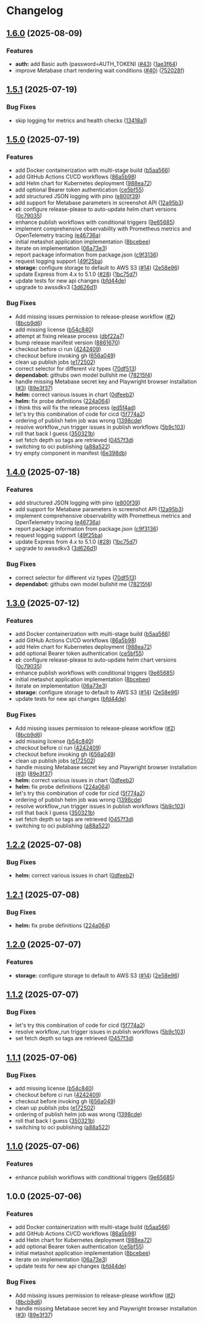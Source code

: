 # Changelog

## [1.6.0](https://github.com/farmdawgnation/metashot/compare/v1.5.1...v1.6.0) (2025-08-09)


### Features

* **auth:** add Basic auth (password=AUTH_TOKEN) ([#43](https://github.com/farmdawgnation/metashot/issues/43)) ([1ae3f64](https://github.com/farmdawgnation/metashot/commit/1ae3f64185e8c2a352776280b10bda98edabdf5f))
* improve Metabase chart rendering wait conditions ([#40](https://github.com/farmdawgnation/metashot/issues/40)) ([752028f](https://github.com/farmdawgnation/metashot/commit/752028f65d5f8fe26894b07d75d3fecadebf425e))

## [1.5.1](https://github.com/farmdawgnation/metashot/compare/v1.5.0...v1.5.1) (2025-07-19)


### Bug Fixes

* skip logging for metrics and health checks ([13418a1](https://github.com/farmdawgnation/metashot/commit/13418a13ef0a4d2d265dd047e0b13f3c43123f57))

## [1.5.0](https://github.com/farmdawgnation/metashot/compare/v1.4.0...v1.5.0) (2025-07-19)


### Features

* add Docker containerization with multi-stage build ([b5aa566](https://github.com/farmdawgnation/metashot/commit/b5aa5667abe19d29150ce338b646556480abe42f))
* add GitHub Actions CI/CD workflows ([86a5b98](https://github.com/farmdawgnation/metashot/commit/86a5b98bb5cfe3d891bcc0d05a23eaad38e5a7da))
* add Helm chart for Kubernetes deployment ([988ea72](https://github.com/farmdawgnation/metashot/commit/988ea7216016741a7983f117935f450ac27d64f1))
* add optional Bearer token authentication ([ce5bf55](https://github.com/farmdawgnation/metashot/commit/ce5bf55444fa3230d750b615baa9a48d654f5b8f))
* add structured JSON logging with pino ([e800f39](https://github.com/farmdawgnation/metashot/commit/e800f3975a97c403d0dc7ce7df3fba556ed66cc8))
* add support for Metabase parameters in screenshot API ([12a95b3](https://github.com/farmdawgnation/metashot/commit/12a95b3464051feb79093bed8aa279557fc68375))
* **ci:** configure release-please to auto-update helm chart versions ([0c79035](https://github.com/farmdawgnation/metashot/commit/0c79035ea2e5ad54c659b838e5d14b55c849fdde))
* enhance publish workflows with conditional triggers ([9e65685](https://github.com/farmdawgnation/metashot/commit/9e6568517b849b0f418cd68dedf88651103ff540))
* implement comprehensive observability with Prometheus metrics and OpenTelemetry tracing ([e46736a](https://github.com/farmdawgnation/metashot/commit/e46736ad996fdfd5ebb66e47f85c47f02a9ffba2))
* initial metashot application implementation ([8bcebee](https://github.com/farmdawgnation/metashot/commit/8bcebeeff3edf1c29fbac3309414a707e1b29dab))
* iterate on implementation ([06a73e3](https://github.com/farmdawgnation/metashot/commit/06a73e332b429796baefe75b3b25bc5df30e5e9c))
* report package information from package.json ([c9f3136](https://github.com/farmdawgnation/metashot/commit/c9f3136d85d6f9384b1f847dc8b833d3e0de548c))
* request logging support ([49f25ba](https://github.com/farmdawgnation/metashot/commit/49f25badda58480324652300ec59a2920af3c41b))
* **storage:** configure storage to default to AWS S3 ([#14](https://github.com/farmdawgnation/metashot/issues/14)) ([2e58e96](https://github.com/farmdawgnation/metashot/commit/2e58e964d08dcccc90ece6f5c5e6e700ec7c8e8b))
* update Express from 4.x to 5.1.0 ([#28](https://github.com/farmdawgnation/metashot/issues/28)) ([1bc75d7](https://github.com/farmdawgnation/metashot/commit/1bc75d7d176c067126592d8c2592e2d392191f84))
* update tests for new api changes ([bfd44de](https://github.com/farmdawgnation/metashot/commit/bfd44de4e80d04a7c51a34f786f6949fcbade5dd))
* upgrade to awssdkv3 ([3d626d1](https://github.com/farmdawgnation/metashot/commit/3d626d11613f673b32dd8de4c1691d5ff952bbaf))


### Bug Fixes

* Add missing issues permission to release-please workflow ([#2](https://github.com/farmdawgnation/metashot/issues/2)) ([8bcb9d6](https://github.com/farmdawgnation/metashot/commit/8bcb9d61f763e31150d08931acd0a29d466fd5b2))
* add missing license ([b54c840](https://github.com/farmdawgnation/metashot/commit/b54c840d9bbd2cf887b50414257e358b4cfc2d73))
* attempt at fixing release process ([dbf22a7](https://github.com/farmdawgnation/metashot/commit/dbf22a77e23ae6160d2f417f4945fea999bd9b75))
* bump release manifest version ([8861670](https://github.com/farmdawgnation/metashot/commit/88616703905486ac595b8e4a735f80d64c1de5ef))
* checkout before ci run ([4242409](https://github.com/farmdawgnation/metashot/commit/4242409adee62fad4227e5ae25821bf6605e242f))
* checkout before invoking gh ([656a049](https://github.com/farmdawgnation/metashot/commit/656a04942ab532023886911ccd31f8c49dbd7bfb))
* clean up publish jobs ([e172502](https://github.com/farmdawgnation/metashot/commit/e172502dc9523b35d868409c5a410fecc188804d))
* correct selector for different viz types ([70df513](https://github.com/farmdawgnation/metashot/commit/70df5133a2a5c060c93fcd3877a9da9f8ac7bdd3))
* **dependabot:** githubs own model bullshit me ([78215f4](https://github.com/farmdawgnation/metashot/commit/78215f404f9150764a30bd8f52437806cd79773d))
* handle missing Metabase secret key and Playwright browser installation ([#3](https://github.com/farmdawgnation/metashot/issues/3)) ([89e3f37](https://github.com/farmdawgnation/metashot/commit/89e3f3783372574c8963c419b9508bbb8630eaca))
* **helm:** correct various issues in chart ([0dfeeb2](https://github.com/farmdawgnation/metashot/commit/0dfeeb27a3b35d5acc14ed7f578fac0a96aaeb2e))
* **helm:** fix probe definitions ([224a064](https://github.com/farmdawgnation/metashot/commit/224a06479cf5bdcc69b8bc3238c775a97e8fa06e))
* i think this will fix the release process ([ed5f4ad](https://github.com/farmdawgnation/metashot/commit/ed5f4ade0da7fc2a8984fba17e3af59521aa669a))
* let's try this combination of code for cicd ([5f774a2](https://github.com/farmdawgnation/metashot/commit/5f774a275ffcd2890ef49f50416b77ee4db6e801))
* ordering of publish helm job was wrong ([1398cde](https://github.com/farmdawgnation/metashot/commit/1398cde9e1541bd773265fe29401b2fa96daa290))
* resolve workflow_run trigger issues in publish workflows ([5b9c103](https://github.com/farmdawgnation/metashot/commit/5b9c10333bea8d6e89887876bb67d628661fb5c4))
* roll that back I guess ([350321b](https://github.com/farmdawgnation/metashot/commit/350321b66a13b389a47b064bdab82cb0ba4dd3a8))
* set fetch depth so tags are retrieved ([0457f3d](https://github.com/farmdawgnation/metashot/commit/0457f3de8141ab2b9ec1145bf7fcdfebea0dedf5))
* switching to oci publishing ([a88a522](https://github.com/farmdawgnation/metashot/commit/a88a5224a92bb0ccbb4b65cdfbce8a449313710a))
* try empty component in manifest ([6e398db](https://github.com/farmdawgnation/metashot/commit/6e398db4eb6de0ae74b10ccaebe3abd3f0174644))

## [1.4.0](https://github.com/farmdawgnation/metashot/compare/metashot-v1.3.0...metashot-v1.4.0) (2025-07-18)


### Features

* add structured JSON logging with pino ([e800f39](https://github.com/farmdawgnation/metashot/commit/e800f3975a97c403d0dc7ce7df3fba556ed66cc8))
* add support for Metabase parameters in screenshot API ([12a95b3](https://github.com/farmdawgnation/metashot/commit/12a95b3464051feb79093bed8aa279557fc68375))
* implement comprehensive observability with Prometheus metrics and OpenTelemetry tracing ([e46736a](https://github.com/farmdawgnation/metashot/commit/e46736ad996fdfd5ebb66e47f85c47f02a9ffba2))
* report package information from package.json ([c9f3136](https://github.com/farmdawgnation/metashot/commit/c9f3136d85d6f9384b1f847dc8b833d3e0de548c))
* request logging support ([49f25ba](https://github.com/farmdawgnation/metashot/commit/49f25badda58480324652300ec59a2920af3c41b))
* update Express from 4.x to 5.1.0 ([#28](https://github.com/farmdawgnation/metashot/issues/28)) ([1bc75d7](https://github.com/farmdawgnation/metashot/commit/1bc75d7d176c067126592d8c2592e2d392191f84))
* upgrade to awssdkv3 ([3d626d1](https://github.com/farmdawgnation/metashot/commit/3d626d11613f673b32dd8de4c1691d5ff952bbaf))


### Bug Fixes

* correct selector for different viz types ([70df513](https://github.com/farmdawgnation/metashot/commit/70df5133a2a5c060c93fcd3877a9da9f8ac7bdd3))
* **dependabot:** githubs own model bullshit me ([78215f4](https://github.com/farmdawgnation/metashot/commit/78215f404f9150764a30bd8f52437806cd79773d))

## [1.3.0](https://github.com/farmdawgnation/metashot/compare/metashot-v1.2.2...metashot-v1.3.0) (2025-07-12)


### Features

* add Docker containerization with multi-stage build ([b5aa566](https://github.com/farmdawgnation/metashot/commit/b5aa5667abe19d29150ce338b646556480abe42f))
* add GitHub Actions CI/CD workflows ([86a5b98](https://github.com/farmdawgnation/metashot/commit/86a5b98bb5cfe3d891bcc0d05a23eaad38e5a7da))
* add Helm chart for Kubernetes deployment ([988ea72](https://github.com/farmdawgnation/metashot/commit/988ea7216016741a7983f117935f450ac27d64f1))
* add optional Bearer token authentication ([ce5bf55](https://github.com/farmdawgnation/metashot/commit/ce5bf55444fa3230d750b615baa9a48d654f5b8f))
* **ci:** configure release-please to auto-update helm chart versions ([0c79035](https://github.com/farmdawgnation/metashot/commit/0c79035ea2e5ad54c659b838e5d14b55c849fdde))
* enhance publish workflows with conditional triggers ([9e65685](https://github.com/farmdawgnation/metashot/commit/9e6568517b849b0f418cd68dedf88651103ff540))
* initial metashot application implementation ([8bcebee](https://github.com/farmdawgnation/metashot/commit/8bcebeeff3edf1c29fbac3309414a707e1b29dab))
* iterate on implementation ([06a73e3](https://github.com/farmdawgnation/metashot/commit/06a73e332b429796baefe75b3b25bc5df30e5e9c))
* **storage:** configure storage to default to AWS S3 ([#14](https://github.com/farmdawgnation/metashot/issues/14)) ([2e58e96](https://github.com/farmdawgnation/metashot/commit/2e58e964d08dcccc90ece6f5c5e6e700ec7c8e8b))
* update tests for new api changes ([bfd44de](https://github.com/farmdawgnation/metashot/commit/bfd44de4e80d04a7c51a34f786f6949fcbade5dd))


### Bug Fixes

* Add missing issues permission to release-please workflow ([#2](https://github.com/farmdawgnation/metashot/issues/2)) ([8bcb9d6](https://github.com/farmdawgnation/metashot/commit/8bcb9d61f763e31150d08931acd0a29d466fd5b2))
* add missing license ([b54c840](https://github.com/farmdawgnation/metashot/commit/b54c840d9bbd2cf887b50414257e358b4cfc2d73))
* checkout before ci run ([4242409](https://github.com/farmdawgnation/metashot/commit/4242409adee62fad4227e5ae25821bf6605e242f))
* checkout before invoking gh ([656a049](https://github.com/farmdawgnation/metashot/commit/656a04942ab532023886911ccd31f8c49dbd7bfb))
* clean up publish jobs ([e172502](https://github.com/farmdawgnation/metashot/commit/e172502dc9523b35d868409c5a410fecc188804d))
* handle missing Metabase secret key and Playwright browser installation ([#3](https://github.com/farmdawgnation/metashot/issues/3)) ([89e3f37](https://github.com/farmdawgnation/metashot/commit/89e3f3783372574c8963c419b9508bbb8630eaca))
* **helm:** correct various issues in chart ([0dfeeb2](https://github.com/farmdawgnation/metashot/commit/0dfeeb27a3b35d5acc14ed7f578fac0a96aaeb2e))
* **helm:** fix probe definitions ([224a064](https://github.com/farmdawgnation/metashot/commit/224a06479cf5bdcc69b8bc3238c775a97e8fa06e))
* let's try this combination of code for cicd ([5f774a2](https://github.com/farmdawgnation/metashot/commit/5f774a275ffcd2890ef49f50416b77ee4db6e801))
* ordering of publish helm job was wrong ([1398cde](https://github.com/farmdawgnation/metashot/commit/1398cde9e1541bd773265fe29401b2fa96daa290))
* resolve workflow_run trigger issues in publish workflows ([5b9c103](https://github.com/farmdawgnation/metashot/commit/5b9c10333bea8d6e89887876bb67d628661fb5c4))
* roll that back I guess ([350321b](https://github.com/farmdawgnation/metashot/commit/350321b66a13b389a47b064bdab82cb0ba4dd3a8))
* set fetch depth so tags are retrieved ([0457f3d](https://github.com/farmdawgnation/metashot/commit/0457f3de8141ab2b9ec1145bf7fcdfebea0dedf5))
* switching to oci publishing ([a88a522](https://github.com/farmdawgnation/metashot/commit/a88a5224a92bb0ccbb4b65cdfbce8a449313710a))

## [1.2.2](https://github.com/farmdawgnation/metashot/compare/v1.2.1...v1.2.2) (2025-07-08)


### Bug Fixes

* **helm:** correct various issues in chart ([0dfeeb2](https://github.com/farmdawgnation/metashot/commit/0dfeeb27a3b35d5acc14ed7f578fac0a96aaeb2e))

## [1.2.1](https://github.com/farmdawgnation/metashot/compare/v1.2.0...v1.2.1) (2025-07-08)


### Bug Fixes

* **helm:** fix probe definitions ([224a064](https://github.com/farmdawgnation/metashot/commit/224a06479cf5bdcc69b8bc3238c775a97e8fa06e))

## [1.2.0](https://github.com/farmdawgnation/metashot/compare/v1.1.2...v1.2.0) (2025-07-07)


### Features

* **storage:** configure storage to default to AWS S3 ([#14](https://github.com/farmdawgnation/metashot/issues/14)) ([2e58e96](https://github.com/farmdawgnation/metashot/commit/2e58e964d08dcccc90ece6f5c5e6e700ec7c8e8b))

## [1.1.2](https://github.com/farmdawgnation/metashot/compare/v1.1.1...v1.1.2) (2025-07-07)


### Bug Fixes

* let's try this combination of code for cicd ([5f774a2](https://github.com/farmdawgnation/metashot/commit/5f774a275ffcd2890ef49f50416b77ee4db6e801))
* resolve workflow_run trigger issues in publish workflows ([5b9c103](https://github.com/farmdawgnation/metashot/commit/5b9c10333bea8d6e89887876bb67d628661fb5c4))
* set fetch depth so tags are retrieved ([0457f3d](https://github.com/farmdawgnation/metashot/commit/0457f3de8141ab2b9ec1145bf7fcdfebea0dedf5))

## [1.1.1](https://github.com/farmdawgnation/metashot/compare/v1.1.0...v1.1.1) (2025-07-06)


### Bug Fixes

* add missing license ([b54c840](https://github.com/farmdawgnation/metashot/commit/b54c840d9bbd2cf887b50414257e358b4cfc2d73))
* checkout before ci run ([4242409](https://github.com/farmdawgnation/metashot/commit/4242409adee62fad4227e5ae25821bf6605e242f))
* checkout before invoking gh ([656a049](https://github.com/farmdawgnation/metashot/commit/656a04942ab532023886911ccd31f8c49dbd7bfb))
* clean up publish jobs ([e172502](https://github.com/farmdawgnation/metashot/commit/e172502dc9523b35d868409c5a410fecc188804d))
* ordering of publish helm job was wrong ([1398cde](https://github.com/farmdawgnation/metashot/commit/1398cde9e1541bd773265fe29401b2fa96daa290))
* roll that back I guess ([350321b](https://github.com/farmdawgnation/metashot/commit/350321b66a13b389a47b064bdab82cb0ba4dd3a8))
* switching to oci publishing ([a88a522](https://github.com/farmdawgnation/metashot/commit/a88a5224a92bb0ccbb4b65cdfbce8a449313710a))

## [1.1.0](https://github.com/farmdawgnation/metashot/compare/v1.0.0...v1.1.0) (2025-07-06)


### Features

* enhance publish workflows with conditional triggers ([9e65685](https://github.com/farmdawgnation/metashot/commit/9e6568517b849b0f418cd68dedf88651103ff540))

## 1.0.0 (2025-07-06)


### Features

* add Docker containerization with multi-stage build ([b5aa566](https://github.com/farmdawgnation/metashot/commit/b5aa5667abe19d29150ce338b646556480abe42f))
* add GitHub Actions CI/CD workflows ([86a5b98](https://github.com/farmdawgnation/metashot/commit/86a5b98bb5cfe3d891bcc0d05a23eaad38e5a7da))
* add Helm chart for Kubernetes deployment ([988ea72](https://github.com/farmdawgnation/metashot/commit/988ea7216016741a7983f117935f450ac27d64f1))
* add optional Bearer token authentication ([ce5bf55](https://github.com/farmdawgnation/metashot/commit/ce5bf55444fa3230d750b615baa9a48d654f5b8f))
* initial metashot application implementation ([8bcebee](https://github.com/farmdawgnation/metashot/commit/8bcebeeff3edf1c29fbac3309414a707e1b29dab))
* iterate on implementation ([06a73e3](https://github.com/farmdawgnation/metashot/commit/06a73e332b429796baefe75b3b25bc5df30e5e9c))
* update tests for new api changes ([bfd44de](https://github.com/farmdawgnation/metashot/commit/bfd44de4e80d04a7c51a34f786f6949fcbade5dd))


### Bug Fixes

* Add missing issues permission to release-please workflow ([#2](https://github.com/farmdawgnation/metashot/issues/2)) ([8bcb9d6](https://github.com/farmdawgnation/metashot/commit/8bcb9d61f763e31150d08931acd0a29d466fd5b2))
* handle missing Metabase secret key and Playwright browser installation ([#3](https://github.com/farmdawgnation/metashot/issues/3)) ([89e3f37](https://github.com/farmdawgnation/metashot/commit/89e3f3783372574c8963c419b9508bbb8630eaca))
